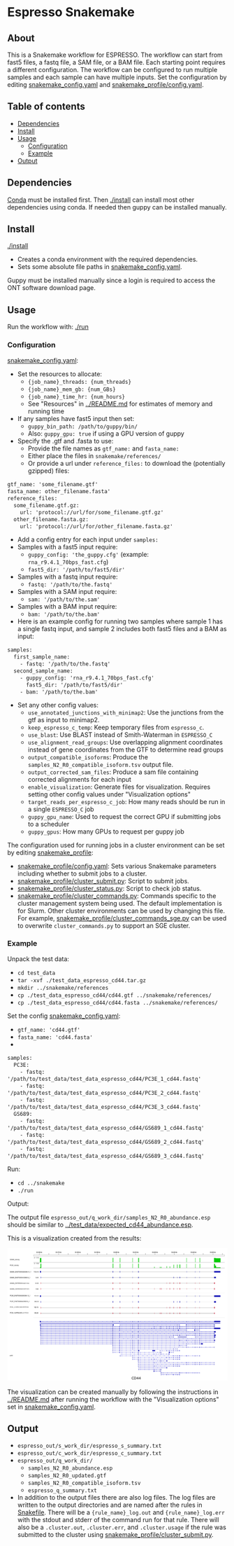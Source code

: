 # Espresso Snakemake

## About

This is a Snakemake workflow for ESPRESSO. The workflow can start from fast5 files, a fastq file, a SAM file, or a BAM file. Each starting point requires a different configuration. The workflow can be configured to run multiple samples and each sample can have multiple inputs. Set the configuration by editing [snakemake_config.yaml](snakemake_config.yaml) and [snakemake_profile/config.yaml](snakemake_profile/config.yaml).

## Table of contents

* [Dependencies](#dependencies)
* [Install](#install)
* [Usage](#usage)
  + [Configuration](#configuration)
  + [Example](#example)
* [Output](#output)

## Dependencies

[Conda](https://docs.conda.io/projects/conda/en/latest/user-guide/install/linux.html) must be installed first. Then [./install](install) can install most other dependencies using conda. If needed then guppy can be installed manually.

## Install

[./install](install)

* Creates a conda environment with the required dependencies.
* Sets some absolute file paths in [snakemake_config.yaml](snakemake_config.yaml).

Guppy must be installed manually since a login is required to access the ONT software download page.

## Usage

Run the workflow with: [./run](run)

### Configuration

[snakemake_config.yaml](snakemake_config.yaml):

* Set the resources to allocate:
  - `{job_name}_threads: {num_threads}`
  - `{job_name}_mem_gb: {num_GBs}`
  - `{job_name}_time_hr: {num_hours}`
  - See "Resources" in [../README.md](../README.md) for estimates of memory and running time
* If any samples have fast5 input then set:
  - `guppy_bin_path: /path/to/guppy/bin/`
  - Also: `guppy_gpu: true` if using a GPU version of guppy
* Specify the .gtf and .fasta to use:
  + Provide the file names as `gtf_name:` and `fasta_name:`
  + Either place the files in `snakemake/references/`
  + Or provide a url under `reference_files:` to download the (potentially gzipped) files:
```
gtf_name: 'some_filename.gtf'
fasta_name: other_filename.fasta'
reference_files:
  some_filename.gtf.gz:
    url: 'protocol://url/for/some_filename.gtf.gz'
  other_filename.fasta.gz:
    url: 'protocol://url/for/other_filename.fasta.gz'
```
* Add a config entry for each input under `samples:`
* Samples with a fast5 input require:
  + `guppy_config: 'the_guppy.cfg'` (example: `rna_r9.4.1_70bps_fast.cfg`)
  + `fast5_dir: '/path/to/fast5/dir'`
* Samples with a fastq input require:
  + `fastq: '/path/to/the.fastq'`
* Samples with a SAM input require:
  + `sam: '/path/to/the.sam'`
* Samples with a BAM input require:
  + `bam: '/path/to/the.bam'`
* Here is an example config for running two samples where sample 1 has a single fastq input, and sample 2 includes both fast5 files and a BAM as input:
```
samples:
  first_sample_name:
    - fastq: '/path/to/the.fastq'
  second_sample_name:
    - guppy_config: 'rna_r9.4.1_70bps_fast.cfg'
      fast5_dir: '/path/to/fast5/dir'
    - bam: '/path/to/the.bam'
```
* Set any other config values:
  + `use_annotated_junctions_with_minimap2`: Use the junctions from the gtf as input to minimap2.
  + `keep_espresso_c_temp`: Keep temporary files from `espresso_c`.
  + `use_blast`: Use BLAST instead of Smith-Waterman in `ESPRESSO_C`
  + `use_alignment_read_groups`: Use overlapping alignment coordinates instead of gene coordinates from the GTF to determine read groups
  + `output_compatible_isoforms`: Produce the `samples_N2_R0_compatible_isoform.tsv` output file.
  + `output_corrected_sam_files`: Produce a sam file containing corrected alignments for each input
  + `enable_visualization`: Generate files for visualization. Requires setting other config values under "Visualization options"
  + `target_reads_per_espresso_c_job`: How many reads should be run in a single `ESPRESSO_C` job
  + `guppy_gpu_name`: Used to request the correct GPU if submitting jobs to a scheduler
  + `guppy_gpus`: How many GPUs to request per guppy job

The configuration used for running jobs in a cluster environment can be set by editing [snakemake_profile](snakemake_profile):

* [snakemake_profile/config.yaml](snakemake_profile/config.yaml): Sets various Snakemake parameters including whether to submit jobs to a cluster.
* [snakemake_profile/cluster_submit.py](snakemake_profile/cluster_submit.py): Script to submit jobs.
* [snakemake_profile/cluster_status.py](snakemake_profile/cluster_status.py): Script to check job status.
* [snakemake_profile/cluster_commands.py](snakemake_profile/cluster_commands.py): Commands specific to the cluster management system being used. The default implementation is for Slurm. Other cluster environments can be used by changing this file. For example, [snakemake_profile/cluster_commands_sge.py](snakemake_profile/cluster_commands_sge.py) can be used to overwrite `cluster_commands.py` to support an SGE cluster.

### Example

Unpack the test data:

* `cd test_data`
* `tar -xvf ./test_data_espresso_cd44.tar.gz`
* `mkdir ../snakemake/references`
* `cp ./test_data_espresso_cd44/cd44.gtf ../snakemake/references/`
* `cp ./test_data_espresso_cd44/cd44.fasta ../snakemake/references/`

Set the config [snakemake_config.yaml](snakemake_config.yaml):

* `gtf_name: 'cd44.gtf'`
* `fasta_name: 'cd44.fasta'`
*
```
samples:
  PC3E:
    - fastq: '/path/to/test_data/test_data_espresso_cd44/PC3E_1_cd44.fastq'
    - fastq: '/path/to/test_data/test_data_espresso_cd44/PC3E_2_cd44.fastq'
    - fastq: '/path/to/test_data/test_data_espresso_cd44/PC3E_3_cd44.fastq'
  GS689:
    - fastq: '/path/to/test_data/test_data_espresso_cd44/GS689_1_cd44.fastq'
    - fastq: '/path/to/test_data/test_data_espresso_cd44/GS689_2_cd44.fastq'
    - fastq: '/path/to/test_data/test_data_espresso_cd44/GS689_3_cd44.fastq'
```

Run:

* `cd ../snakemake`
* `./run`

Output:


The output file `espresso_out/q_work_dir/samples_N2_R0_abundance.esp` should be similar to [../test_data/expected_cd44_abundance.esp](../test_data/expected_cd44_abundance.esp).


This is a visualization created from the results:

![CD44 result visualization](../test_data/visualization_cd44.png)

The visualization can be created manually by following the instructions in [../README.md](../README.md) after running the workflow with the "Visualization options" set in [snakemake_config.yaml](snakemake_config.yaml).

## Output

* `espresso_out/s_work_dir/espresso_s_summary.txt`
* `espresso_out/c_work_dir/espresso_c_summary.txt`
* `espresso_out/q_work_dir/`
  + `samples_N2_R0_abundance.esp`
  + `samples_N2_R0_updated.gtf`
  + `samples_N2_R0_compatible_isoform.tsv`
  + `espresso_q_summary.txt`
* In addition to the output files there are also log files. The log files are written to the output directories and are named after the rules in [Snakefile](Snakefile). There will be a `{rule_name}_log.out` and `{rule_name}_log.err` with the stdout and stderr of the command run for that rule. There will also be a `.cluster.out`, `.cluster.err`, and `.cluster.usage` if the rule was submitted to the cluster using [snakemake_profile/cluster_submit.py](snakemake_profile/cluster_submit.py).
